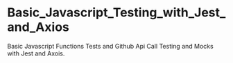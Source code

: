 # Basic_Javascript_Testing_with_Jest_and_Axios
Basic Javascript Functions Tests and Github Api Call Testing and Mocks with Jest and Axois. 

